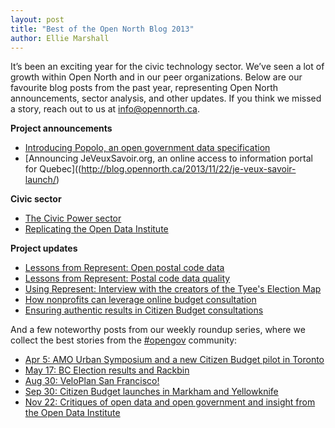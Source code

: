 ```yaml
---
layout: post
title: "Best of the Open North Blog 2013"
author: Ellie Marshall
---
```

It’s been an exciting year for the civic technology sector. We’ve seen a lot of growth within Open North and in our peer organizations. Below are our favourite blog posts from the past year, representing Open North announcements, sector analysis, and other updates. If you think we missed a story, reach out to us at [info@opennorth.ca](mailto:info@opennorth.ca). 

**Project announcements**

* [Introducing Popolo, an open government data specification](http://blog.opennorth.ca/2013/02/21/update-on-opengovernment/)
* [Announcing JeVeuxSavoir.org, an online access to information portal for Quebec]((http://blog.opennorth.ca/2013/11/22/je-veux-savoir-launch/)

**Civic sector**

* [The Civic Power sector](http://blog.opennorth.ca/2013/11/21/the-civic-power-sector/)
* [Replicating the Open Data Institute](http://blog.opennorth.ca/2013/11/25/replicating-the-open-data-institute/)

**Project updates**

* [Lessons from Represent: Open postal code data](http://blog.opennorth.ca/2013/03/05/open-postal-code-data-now/)
* [Lessons from Represent: Postal code data quality](http://blog.opennorth.ca/2013/05/23/lessons-from-represent-postal-code-data-quality/)
* [Using Represent: Interview with the creators of the Tyee's Election Map](http://blog.opennorth.ca/2013/06/20/tyee-represent-interview/)
* [How nonprofits can leverage online budget consultation](http://blog.opennorth.ca/2013/06/10/citizen-budget-and-non-profits/)
* [Ensuring authentic results in Citizen Budget consultations](http://blog.opennorth.ca/2013/10/28/data-validation/)

And a few noteworthy posts from our weekly roundup series, where we collect the best stories from the [#opengov](https://twitter.com/search?q=%23opengov) community:

* [Apr 5: AMO Urban Symposium and a new Citizen Budget pilot in Toronto](http://blog.opennorth.ca/2013/04/05/this-week-in-open-government/)
* [May 17: BC Election results and Rackbin](http://blog.opennorth.ca/2013/05/17/this-week-in-open-government/)
* [Aug 30: VeloPlan San Francisco!](http://blog.opennorth.ca/2013/08/30/this-week-in-open-government/)
* [Sep 30: Citizen Budget launches in Markham and Yellowknife](http://blog.opennorth.ca/2013/09/30/this-week-in-open-government/)
* [Nov 22: Critiques of open data and open government and insight from the Open Data Institute](http://blog.opennorth.ca/2013/11/22/this-week-in-open-government/)